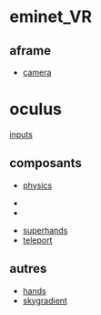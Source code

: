 # eminet_VR

## aframe
* [camera](https://eminet666.github.io/eminet_VR/x_camera/)

# oculus
[inputs]((https://eminet666.github.io/eminet_VR/x_test/oculus_inputs/))

## composants
* [physics](https://eminet666.github.io/eminet_VR/x_test/physics)
- <script src="https://unpkg.com/aframe-physics-system@1.4.0/dist/aframe-physics-system.min.js"></script>
- <script src="https://cdn.jsdelivr.net/gh/n5ro/aframe-physics-system@v4.0.1/dist/aframe-physics-system.js"></script>
* [superhands](https://eminet666.github.io/eminet_VR/x_test/superhands/)
* [teleport](https://eminet666.github.io/eminet_VR/x_test/teleport/)

## autres
* [hands](https://eminet666.github.io/eminet_VR/x_test/hands/)
* [skygradient](https://eminet666.github.io/eminet_VR/x_test/skygradient/)

